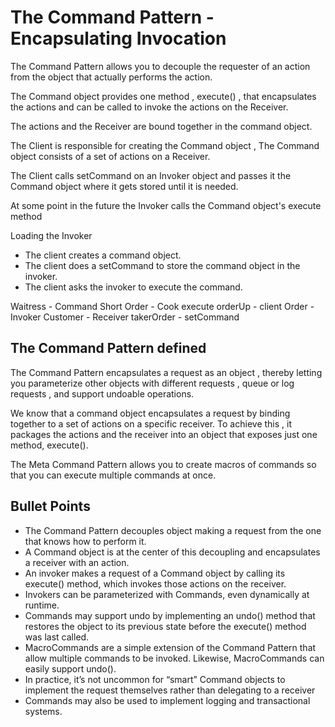 # The Command Pattern - Encapsulating Invocation

The Command Pattern allows you to decouple the requester of an action from the object
that actually performs the action.

The Command object provides one method , execute() , that encapsulates the actions and
can be called to invoke the actions on the Receiver.

The actions and the Receiver are bound together in the command object.

The Client is responsible for creating the Command object , The Command object consists of
a set of actions on a Receiver.

The Client calls setCommand on an Invoker object and passes it the Command object
where it gets stored until it is needed.

At some point in the future the Invoker calls the Command object's execute method

Loading the Invoker
- The client creates a command object.
- The client does a setCommand to store the command object in the invoker.
- The client asks the invoker to execute the command.

Waitress - Command
Short Order - Cook execute
orderUp - client
Order - Invoker
Customer - Receiver
takerOrder - setCommand

## The Command Pattern defined
The Command Pattern encapsulates a request as an object , thereby letting you parameterize
other objects with different requests , queue or log requests , and support undoable operations.

We know that a command object encapsulates a request by binding together to a set of actions on a specific receiver.
To achieve this , it packages the actions and the receiver into an object that exposes just one method, execute().

The Meta Command Pattern allows you to create macros of commands so that you can execute multiple commands at once.


## Bullet Points
- The Command Pattern decouples object making a request from the one that knows how to perform it.
- A Command object is at the center of this decoupling and encapsulates a receiver with an action.
- An invoker makes a request of a Command object by calling its execute() method, which invokes those actions on the receiver.
- Invokers can be parameterized with Commands, even dynamically at runtime.
- Commands may support undo by implementing an undo() method that restores the object to its previous state before the execute() method was last called.
- MacroCommands are a simple extension of the Command Pattern that allow multiple commands to be invoked. 
  Likewise, MacroCommands can easily support undo().
- In practice, it’s not uncommon for “smart” Command objects to implement the request themselves rather than delegating to a receiver
- Commands may also be used to implement logging and transactional systems.
